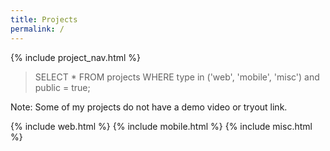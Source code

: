 ```yaml
---
title: Projects
permalink: /
---
```


{% include project_nav.html %}


> SELECT * FROM projects WHERE type in ('web', 'mobile', 'misc') and public = true;

Note: Some of my projects do not have a demo video or tryout link.

{% include web.html %}
{% include mobile.html %}
{% include misc.html %}

